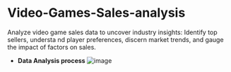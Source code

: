 # Video-Games-Sales-analysis
 Analyze video game sales data to uncover industry insights: Identify top sellers, understa
 nd player preferences, discern market trends, and gauge the impact of factors on sales.

- **Data Analysis process**
![image](https://github.com/ShreyaMPadmashali/Video-Games-Sales-analysis/assets/85627970/a7b666e2-cc79-4643-9637-cae5211e79e4)

